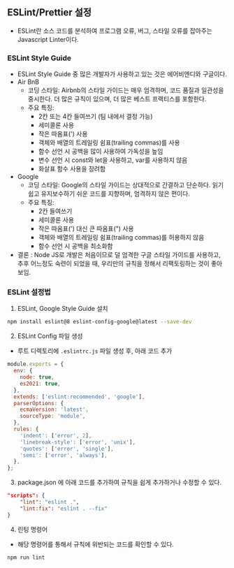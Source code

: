 ## ESLint/Prettier 설정

- ESLint란 소스 코드를 분석하여 프로그램 오류, 버그, 스타일 오류를 잡아주는 Javascript Linter이다.

### ESLint Style Guide
- ESLint Style Guide 중 많은 개발자가 사용하고 있는 것은 에어비엔디와 구글이다.
- Air BnB
  - 코딩 스타일: Airbnb의 스타일 가이드는 매우 엄격하며, 코드 품질과 일관성을 중시한다. 더 많은 규칙이 있으며, 더 많은 베스트 프랙티스를 포함한다.
  - 주요 특징:
    - 2칸 또는 4칸 들여쓰기 (팀 내에서 결정 가능)
    - 세미콜론 사용
    - 작은 따옴표(') 사용
    - 객체와 배열의 트레일링 쉼표(trailing commas)를 사용
    - 함수 선언 시 공백을 많이 사용하여 가독성을 높임
    - 변수 선언 시 const와 let을 사용하고, var를 사용하지 않음
    - 화살표 함수 사용을 장려함
- Google
  - 코딩 스타일: Google의 스타일 가이드는 상대적으로 간결하고 단순하다. 읽기 쉽고 유지보수하기 쉬운 코드를 지향하며, 엄격하지 않은 편이다.
  - 주요 특징:
    - 2칸 들여쓰기
    - 세미콜론 사용
    - 작은 따옴표(') 대신 큰 따옴표(") 사용
    - 객체와 배열의 트레일링 쉼표(trailing commas)를 허용하지 않음
    - 함수 선언 시 공백을 최소화함
- 결론 : Node JS로 개발은 처음이므로 덜 엄격한 구글 스타일 가이드를 사용하고, 추후 어느정도 숙련이 되었을 때, 우리만의 규칙을 정해서 리팩토링하는 것이 좋아보임.

### ESLint 설정법
1. ESLint, Google Style Guide 설치
```bash
npm install eslint@8 eslint-config-google@latest --save-dev
```
2. ESLint Config 파일 생성
- 루트 디렉토리에 `.eslintrc.js` 파일 생성 후, 아래 코드 추가
```javascript
module.exports = {
  env: {
    node: true,
    es2021: true,
  },
  extends: ['eslint:recommended', 'google'],
  parserOptions: {
    ecmaVersion: 'latest',
    sourceType: 'module',
  },
  rules: {
    'indent': ['error', 2],
    'linebreak-style': ['error', 'unix'],
    'quotes': ['error', 'single'],
    'semi': ['error', 'always'],
  },
};
```
3. package.json 에 아래 코드를 추가하여 규칙을 쉽게 추가하거나 수정할 수 있다.
```json
"scripts": {
    "lint": "eslint .",
    "lint:fix": "eslint . --fix"
}
```
4. 린팅 명령어
- 해당 명령어를 통해서 규칙에 위반되는 코드를 확인할 수 있다.
```bash
npm run lint 
```